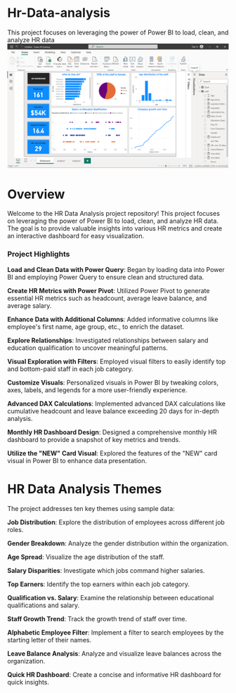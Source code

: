 # Hr-Data-analysis
 This project focuses on leveraging the power of Power BI to load, clean, and analyze HR data
 ![Hr analysis dashboard.png](Hr%20analysis%20dashboard.png)
# Overview
Welcome to the HR Data Analysis project repository! This project focuses on leveraging the power of Power BI to load, clean, and analyze HR data. The goal is to provide valuable insights into various HR metrics and create an interactive dashboard for easy visualization.

### Project Highlights
**Load and Clean Data with Power Query**: Began by loading data into Power BI and employing Power Query to ensure clean and structured data.

**Create HR Metrics with Power Pivot**: Utilized Power Pivot to generate essential HR metrics such as headcount, average leave balance, and average salary.

**Enhance Data with Additional Columns**: Added informative columns like employee's first name, age group, etc., to enrich the dataset.

**Explore Relationships**: Investigated relationships between salary and education qualification to uncover meaningful patterns.

**Visual Exploration with Filters**: Employed visual filters to easily identify top and bottom-paid staff in each job category.

**Customize Visuals**: Personalized visuals in Power BI by tweaking colors, axes, labels, and legends for a more user-friendly experience.

**Advanced DAX Calculations**: Implemented advanced DAX calculations like cumulative headcount and leave balance exceeding 20 days for in-depth analysis.

**Monthly HR Dashboard Design**: Designed a comprehensive monthly HR dashboard to provide a snapshot of key metrics and trends.

**Utilize the "NEW" Card Visual**: Explored the features of the "NEW" card visual in Power BI to enhance data presentation.
# HR Data Analysis Themes
The project addresses ten key themes using sample data:

**Job Distribution**: Explore the distribution of employees across different job roles.

**Gender Breakdown**: Analyze the gender distribution within the organization.

**Age Spread**: Visualize the age distribution of the staff.

**Salary Disparities**: Investigate which jobs command higher salaries.

**Top Earners**: Identify the top earners within each job category.

**Qualification vs. Salary**: Examine the relationship between educational qualifications and salary.

**Staff Growth Trend**: Track the growth trend of staff over time.

**Alphabetic Employee Filter**: Implement a filter to search employees by the starting letter of their names.

**Leave Balance Analysis**: Analyze and visualize leave balances across the organization.

**Quick HR Dashboard**: Create a concise and informative HR dashboard for quick insights.
